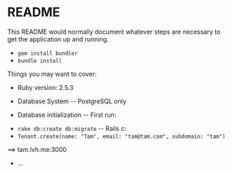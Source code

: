 # README

This README would normally document whatever steps are necessary to get the
application up and running.

- `gem install bundler`
- `bundle install`


Things you may want to cover:

* Ruby version: 2.5.3

* Database System
-- PostgreSQL only

* Database initialization
-- First run:
- `rake db:create db:migrate`
 -- Rails c:
- `Tenant.create(name: "Tam", email: "tam@tam.com", subdomain: "tam")`


==> tam.lvh.me:3000
* ...
